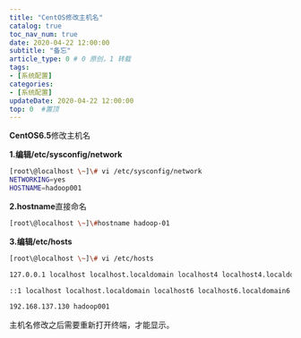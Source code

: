 ```yaml
---
title: "CentOS修改主机名"
catalog: true
toc_nav_num: true
date: 2020-04-22 12:00:00
subtitle: "备忘"
article_type: 0 # 0 原创，1 转载
tags:
- [系统配置]
categories:
- [系统配置]
updateDate: 2020-04-22 12:00:00
top: 0  #置顶
---
```


**CentOS6.5**修改主机名

**1.**编辑**/etc/sysconfig/network**
```bash
[root\@localhost \~]\# vi /etc/sysconfig/network
NETWORKING=yes
HOSTNAME=hadoop001
```
**2.hostname**直接命名
```bash
[root\@localhost \~]\#hostname hadoop-01
```
**3.**编辑**/etc/hosts**
```bash
[root\@localhost \~]\# vi /etc/hosts

127.0.0.1 localhost localhost.localdomain localhost4 localhost4.localdomain4

::1 localhost localhost.localdomain localhost6 localhost6.localdomain6

192.168.137.130 hadoop001
```
主机名修改之后需要重新打开终端，才能显示。
